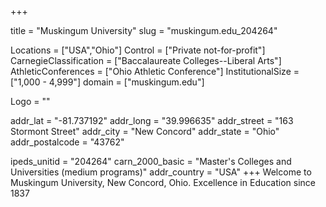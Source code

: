 
+++

title = "Muskingum University"
slug = "muskingum.edu_204264"

Locations = ["USA","Ohio"]
Control = ["Private not-for-profit"]
CarnegieClassification = ["Baccalaureate Colleges--Liberal Arts"]
AthleticConferences = ["Ohio Athletic Conference"]
InstitutionalSize = ["1,000 - 4,999"]
domain = ["muskingum.edu"]

Logo = ""

addr_lat = "-81.737192"
addr_long = "39.996635"
addr_street = "163 Stormont Street"
addr_city = "New Concord"
addr_state = "Ohio"
addr_postalcode = "43762"

ipeds_unitid = "204264"
carn_2000_basic = "Master's Colleges and Universities (medium programs)"
addr_country = "USA"
+++
    Welcome to Muskingum University, New Concord, Ohio. Excellence in Education since 1837
